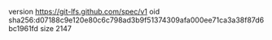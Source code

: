 version https://git-lfs.github.com/spec/v1
oid sha256:d07188c9e120e80c6c798ad3b9f51374309afa000ee71ca3a38f87d6bc1961fd
size 2147
